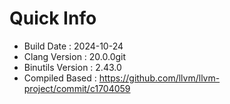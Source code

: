 # Quick Info
* Build Date : 2024-10-24
* Clang Version : 20.0.0git
* Binutils Version : 2.43.0
* Compiled Based : https://github.com/llvm/llvm-project/commit/c1704059
